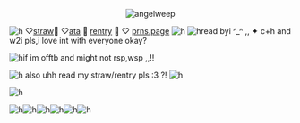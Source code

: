 <p align="center"> <img src="https://komarev.com/ghpvc/?username=angelweep&label=　　herrscherofhuman　🌸　　　&color=fae8ed&style=flat" alt="angelweep" />


![h](https://files.catbox.moe/qjyved.jpg)
♡[straw](https://foretnoir.straw.page)🍩
♡[ata](https://elysianrealmego.atabook.org/)
🧁
[rentry](https://rentry.co/foretnoir)
🍰
♡ [prns.page](https://en.pronouns.page/@foretnoir_)
![h](https://files.catbox.moe/dtv0vh.jpg)
![h](https://files.catbox.moe/q8fv3y.GIF)read byi ^_^ ,, ✦ c+h and w2i pls,i love int with everyone okay?



![h](https://files.catbox.moe/q8fv3y.GIF)if im offtb and might not rsp,wsp ,,!!


![h](https://files.catbox.moe/q8fv3y.GIF)
also uhh read my straw/rentry pls :3 ?!
![h](https://files.catbox.moe/nmscuu.jpg)

![h](https://files.catbox.moe/0twenb.png)

![h](https://files.catbox.moe/arrej7.png)![h](https://files.catbox.moe/wgpzdg.png)![h](https://files.catbox.moe/jdfsns.png)![h](https://files.catbox.moe/y6ctf9.png)![h](https://files.catbox.moe/38tbhj.png)![h](https://files.catbox.moe/txys7z.png)